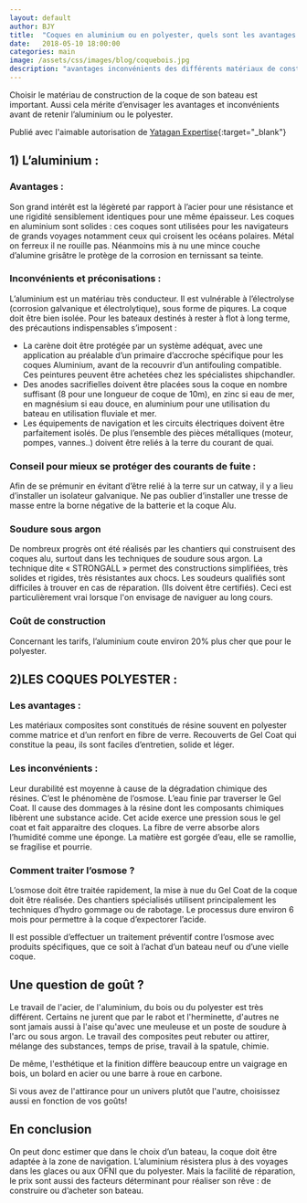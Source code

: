 ```yaml
---
layout: default
author: BJY
title:  "Coques en aluminium ou en polyester, quels sont les avantages et les inconvénients ?"
date:   2018-05-10 18:00:00
categories: main
image: /assets/css/images/blog/coquebois.jpg
description: "avantages inconvénients des différents matériaux de construction des coques de navires de plaisance"
---
```

Choisir le matériau de construction de la coque de son bateau est important. Aussi cela mérite d’envisager les avantages et inconvénients avant de retenir l’aluminium ou le polyester.<!--break-->

Publié avec l'aimable autorisation de [Yatagan Expertise](http://www.yatagan-expertises.com/){:target="_blank"}

## 1) L’aluminium :

### Avantages :
Son grand intérêt est la légèreté par rapport à l’acier pour une résistance et une rigidité sensiblement identiques pour une même épaisseur.
Les coques en aluminium sont solides : ces coques sont utilisées pour les navigateurs de grands voyages notamment ceux qui croisent les océans polaires.
Métal on ferreux il ne rouille pas. Néanmoins mis à nu une mince couche d’alumine grisâtre le protège de la corrosion en ternissant sa teinte.

### Inconvénients et préconisations :
L’aluminium est un matériau très conducteur. Il est vulnérable à l’électrolyse (corrosion galvanique et électrolytique), sous forme de piqures. La coque doit être bien isolée.
Pour les bateaux destinés à rester à flot à long terme, des précautions indispensables s’imposent :

* La carène doit être protégée par un système adéquat, avec une application au préalable d’un primaire d’accroche spécifique pour les coques Aluminium, avant de la recouvrir d’un antifouling compatible. Ces peintures peuvent être achetées chez les spécialistes shipchandler.
* Des anodes sacrifielles doivent être placées sous la coque en nombre suffisant (8 pour une longueur de coque de 10m), en zinc si eau de mer, en magnésium si eau douce, en aluminium pour une utilisation du bateau en utilisation fluviale et mer.
* Les équipements de navigation et les circuits électriques doivent être parfaitement isolés. De plus l’ensemble des pièces métalliques (moteur, pompes, vannes..) doivent être reliés à la terre du courant de quai.

### Conseil pour mieux se protéger des courants de fuite : 
Afin de se prémunir en évitant d’être relié à la terre sur un catway, il y a lieu d’installer un isolateur galvanique. Ne pas oublier d’installer une tresse de masse entre la borne négative de la batterie et la coque Alu.

### Soudure sous argon
De nombreux progrès  ont été réalisés par les chantiers qui construisent des coques alu, surtout dans les techniques de soudure sous argon. La technique dite « STRONGALL » permet des constructions simplifiées, très solides et rigides, très résistantes aux chocs.
Les soudeurs qualifiés sont difficiles  à trouver en cas de réparation.  (Ils doivent être certifiés). Ceci est particulièrement vrai lorsque l'on envisage de naviguer au long cours. 

### Coût de construction
Concernant les tarifs, l’aluminium coute environ 20% plus cher que pour le polyester.


## 2)LES COQUES POLYESTER :

### Les avantages :
Les matériaux composites sont constitués de résine souvent en polyester comme matrice et d’un renfort en fibre de verre. Recouverts de Gel Coat qui constitue la peau, ils sont faciles d’entretien, solide et léger.

### Les inconvénients :
Leur durabilité est moyenne à cause de la dégradation chimique des résines. C’est le phénomène de l’osmose. L’eau finie par traverser le Gel Coat. Il cause des dommages à la résine dont les composants chimiques libèrent une substance acide. Cet acide exerce une pression sous le gel coat et fait apparaitre des cloques. La fibre de verre absorbe alors l’humidité comme une éponge. La matière est gorgée d’eau, elle se ramollie, se fragilise et pourrie.

### Comment traiter l’osmose ?
L’osmose doit être traitée rapidement, la mise à nue du Gel Coat de la coque doit être réalisée.
Des chantiers spécialisés utilisent principalement les techniques d’hydro gommage ou de rabotage. 
Le processus dure environ 6 mois pour permettre à la coque d’expectorer l’acide. 

Il est possible d’effectuer un traitement préventif contre l’osmose avec produits spécifiques, que ce soit à l’achat d’un bateau neuf ou d’une vielle coque.


## Une question de goût ?
Le travail de l'acier, de l'aluminium, du bois ou du polyester est très différent. Certains ne jurent que par le rabot et l'herminette, d'autres ne sont jamais aussi à l'aise qu'avec une meuleuse et un poste de soudure à l'arc ou sous argon. Le travail des composites peut rebuter ou attirer, mélange des substances, temps de prise, travail à la spatule, chimie. 

De même, l'esthétique et la finition diffère beaucoup entre un vaigrage en bois, un bolard en acier ou une barre à roue en carbone. 

Si vous avez de l'attirance pour un univers plutôt que l'autre, choisissez aussi en fonction de vos goûts!

## En conclusion
On peut donc estimer que dans le choix d’un bateau, la coque doit être adaptée à la zone de navigation. L’aluminium résistera plus à des voyages dans les glaces ou aux OFNI que du polyester. Mais la facilité de réparation, le prix sont aussi des facteurs déterminant pour réaliser son rêve : de construire  ou d’acheter son bateau. 

